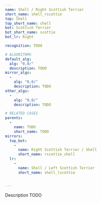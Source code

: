 ```yaml
---
name: Shell / Right Scottish Terrier
short_name: shell_rscottie
top: Shell
top_short_name: shell
bot: Scottish Terrier
bot_short_name: scottie
bot_lr: Right

recognition: TODO

# ALGORITHMS
default_alg:
  alg: "0,0/"
  description: TODO
mirror_algs:
  -
    alg: "0,0/"
    description: TODO
other_algs:
  -
    alg: "0,0/"
    description: TODO

# RELATED CASES
parents:
  -
    name: TODO
    short_name: TODO
mirrors:
  top_bot:
    -
      name: Right Scottish Terrier / Shell
      short_name: rscottie_shell
  lr:
    -
      name: Shell / Left Scottish Terrier
      short_name: shell_lscottie


---
```


Description TODO

